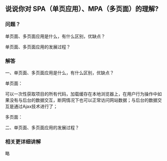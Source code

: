 ## 说说你对 SPA（单页应用）、MPA（多页面）的理解?

### 问题？

单页面、多页面应用是什么，有什么区别，优缺点？

单页面、多页面应用的发展过程？

### 解答

一、单页面、多页面应用是什么，有什么区别，优缺点？

单页面：

可以一次性获取项目的所有代码，加载缓存在本地浏览器上，在用户行为操作中如果没有与后台的数据交互，断网情况下也可以正常访问网站数据；与后台的数据交互是通过Ajax技术进行了；

多页面：

二、单页面、多页面应用的发展过程？

### 相关更详细讲解

略

